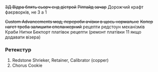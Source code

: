 ~~3Д Відра блять сьорч енд дістрой~~
~~Ріптайд зачар~~
Дорожчий крафт фаєрворків, не 3 а 1

~~Custom Advancements мод, перероби ачівки в щось нормальне~~
~~Копер нагет треба залишити спеланкерний~~
рецепти редстоун механізмів
Краби
Нитки
Бекпорт платівок рецепти
(ремонт платівки 11 якщо додавати візера)

### Ретекстур
1) Redstone Shrieker, Retainer, Calibrator (copper)
2) Chorus Cookie

